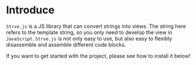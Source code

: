 # Introduce

`Strve.js` is a JS library that can convert strings into views. The string here refers to the template string, so you only need to develop the view in `JavaScript`. `Strve.js` is not only easy to use, but also easy to flexibly disassemble and assemble different code blocks.

If you want to get started with the project, please see how to install it below!
